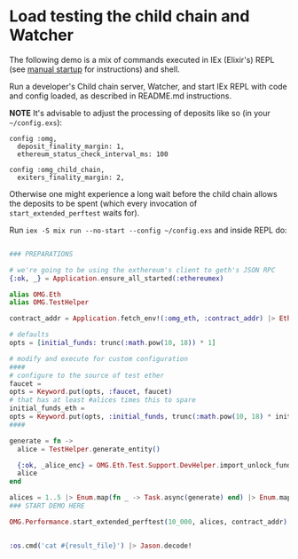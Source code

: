 # Load testing the child chain and Watcher

The following demo is a mix of commands executed in IEx (Elixir's) REPL (see [manual startup](/docs/manual_service_startup.md) for instructions) and shell.

Run a developer's Child chain server, Watcher, and start IEx REPL with code and config loaded, as described in README.md instructions.

**NOTE** It's advisable to adjust the processing of deposits like so (in your `~/config.exs`):
```
config :omg,
  deposit_finality_margin: 1,
  ethereum_status_check_interval_ms: 100

config :omg_child_chain,
  exiters_finality_margin: 2,
```
Otherwise one might experience a long wait before the child chain allows the deposits to be spent (which every invocation of `start_extended_perftest` waits for).

Run `iex -S mix run --no-start --config ~/config.exs` and inside REPL do:

```elixir

### PREPARATIONS

# we're going to be using the exthereum's client to geth's JSON RPC
{:ok, _} = Application.ensure_all_started(:ethereumex)

alias OMG.Eth
alias OMG.TestHelper

contract_addr = Application.fetch_env!(:omg_eth, :contract_addr) |> Eth.Encoding.from_hex()

# defaults
opts = [initial_funds: trunc(:math.pow(10, 18)) * 1]

# modify and execute for custom configuration
####
# configure to the source of test ether
faucet =
opts = Keyword.put(opts, :faucet, faucet)
# that has at least #alices times this to spare
initial_funds_eth =
opts = Keyword.put(opts, :initial_funds, trunc(:math.pow(10, 18) * initial_funds_eth))
####

generate = fn ->
  alice = TestHelper.generate_entity()

  {:ok, _alice_enc} = OMG.Eth.Test.Support.DevHelper.import_unlock_fund(alice, opts)
  alice
end

alices = 1..5 |> Enum.map(fn _ -> Task.async(generate) end) |> Enum.map(& Task.await(&1, :infinity))
### START DEMO HERE

OMG.Performance.start_extended_perftest(10_000, alices, contract_addr)


:os.cmd('cat #{result_file}') |> Jason.decode!
```
